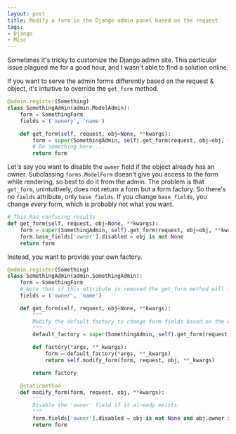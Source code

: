 ```yaml
---
layout: post
title: Modify a form in the Django admin panel based on the request
tags:
- Django
- Misc
---
```


Sometimes it's tricky to customize the Django admin site. This particular issue plagued me for a good hour, and I wasn't able to find a solution online.

If you want to serve the admin forms differently based on the request & object, it's intuitive to override the `get_form` method.

```python
@admin.register(Something)
class SomethingAdmin(admin.ModelAdmin):
    form = SomethingForm
    fields = ('ownery', 'name')

    def get_form(self, request, obj=None, **kwargs):
        form = super(SomethingAdmin, self).get_form(request, obj=obj, **kwargs)
        # Do something here ...
        return form
```

Let's say you want to disable the `owner` field if the object already has an owner. Subclassing `forms.ModelForm` doesn't give you access to the form while rendering, so best to do it from the admin. The problem is that `get_form`, unintuitively, does not return a form but a form factory. So there's no `fields` attribute, only `base_fields`. If you change `base_fields`, you change *every* form, which is probably not what you want.

```python
# This has confusing results
def get_form(self, request, obj=None, **kwargs):
    form = super(SomethingAdmin, self).get_form(request, obj=obj, **kwargs)
    form.base_fields['owner'].disabled = obj is not None
    return form
```

Instead, you want to provide your own factory.

```python
@admin.register(Something)
class SomethingAdmin(admin.SomethingAdmin):
    form = SomethingForm
    # Note that if this attribute is removed the get_form method will fail
    fields = ('owner', 'name')

    def get_form(self, request, obj=None, **kwargs):
        """
        Modify the default factory to change form fields based on the request/object.
        """
        default_factory = super(SomethingAdmin, self).get_form(request, obj=obj, **kwargs)

        def factory(*args, **_kwargs):
            form = default_factory(*args, **_kwargs)
            return self.modify_form(form, request, obj, **_kwargs)

        return factory

    @staticmethod
    def modify_form(form, request, obj, **kwargs):
        """
        Disable the 'owner' field if it already exists.
        """
        form.fields['owner'].disabled = obj is not None and obj.owner is not None
        return form
```


